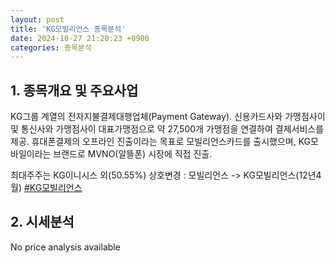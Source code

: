```yaml
---
layout: post
title: 'KG모빌리언스 종목분석'
date: 2024-10-27 21:20:23 +0900
categories: 종목분석
---
```


## 1. 종목개요 및 주요사업

KG그룹 계열의 전자지불결제대행업체(Payment Gateway). 신용카드사와 가맹점사이 및 통신사와 가맹점사이 대표가맹점으로 약 27,500개 가맹점을 연결하여 결제서비스를 제공. 휴대폰결제의 오프라인 진출이라는 목표로 모빌리언스카드를 출시했으며, KG모바일이라는 브랜드로 MVNO(알뜰폰) 시장에 직접 진출.

최대주주는 KG이니시스 외(50.55%)  상호변경 : 모빌리언스 -> KG모빌리언스(12년4월)
[#KG모빌리언스](#)

## 2. 시세분석

No price analysis available
